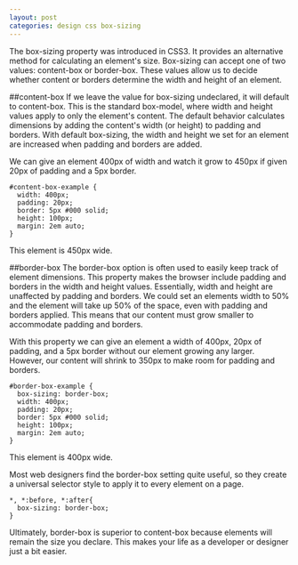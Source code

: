 ```yaml
---
layout: post
categories: design css box-sizing
---
```


The box-sizing property was introduced in CSS3. It provides an alternative method for calculating an element's size. Box-sizing can accept one of two values: content-box or border-box. These values allow us to decide whether content or borders determine the width and height of an element.  

##content-box
If we leave the value for box-sizing undeclared, it will default to content-box. This is the standard box-model, where width and height values apply to only the element's content. The default behavior calculates dimensions by adding the content's width (or height) to padding and borders. With default box-sizing, the width and height we set for an element are increased when padding and borders are added.

We can give an element 400px of width and watch it grow to 450px if given 20px of padding and a 5px border.


    #content-box-example {
      width: 400px;
      padding: 20px;
      border: 5px #000 solid;
      height: 100px;
      margin: 2em auto;
    }


<div id="content-box-example">
  <p>
    This element is 450px wide.
  </p>
</div>

##border-box
The border-box option is often used to easily keep track of element dimensions. This property makes the browser include padding and borders in the width and height values. Essentially, width and height are unaffected by padding and borders. We could set an elements width to 50% and the element will take up 50% of the space, even with padding and borders applied. This means that our content must grow smaller to accommodate padding and borders.

With this property we can give an element a width of 400px, 20px of padding, and a 5px border without our element growing any larger. However, our content will shrink to 350px to make room for padding and borders.

    #border-box-example {
      box-sizing: border-box;
      width: 400px;
      padding: 20px;
      border: 5px #000 solid;
      height: 100px;
      margin: 2em auto;
    }

<div id="border-box-example">
  <p>
    This element is 400px wide.
  </p>
</div>

Most web designers find the border-box setting quite useful, so they create a universal selector style to apply it to every element on a page.

    *, *:before, *:after{
      box-sizing: border-box;
    }

Ultimately, border-box is superior to content-box because elements will remain the size you declare. This makes your life as a developer or designer just a bit easier.
